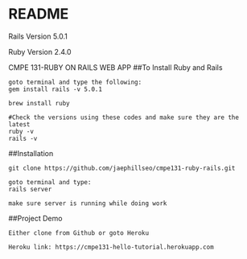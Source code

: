 # README

Rails Version 5.0.1

Ruby Version 2.4.0

CMPE 131-RUBY ON RAILS WEB APP
##To Install Ruby and Rails
```
goto terminal and type the following:
gem install rails -v 5.0.1

brew install ruby

#Check the versions using these codes and make sure they are the latest
ruby -v
rails -v

```

##Installation
```
git clone https://github.com/jaephillseo/cmpe131-ruby-rails.git

goto terminal and type:
rails server

make sure server is running while doing work
```

##Project Demo
```
Either clone from Github or goto Heroku

Heroku link: https://cmpe131-hello-tutorial.herokuapp.com

```